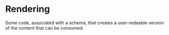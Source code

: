 # Rendering

Some code, associated with a schema, that creates a user-redeable version of the content that can be consumed.